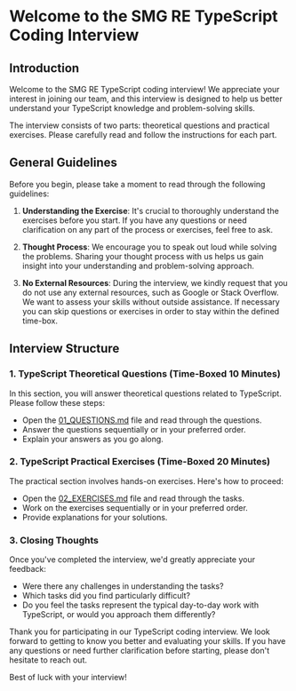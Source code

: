 # Welcome to the SMG RE TypeScript Coding Interview

## Introduction

Welcome to the SMG RE TypeScript coding interview! We appreciate your interest in joining our team, and this interview is designed to help us better understand your TypeScript knowledge and problem-solving skills.

The interview consists of two parts: theoretical questions and practical exercises. Please carefully read and follow the instructions for each part.

## General Guidelines

Before you begin, please take a moment to read through the following guidelines:

1. **Understanding the Exercise**: It's crucial to thoroughly understand the exercises before you start. If you have any questions or need clarification on any part of the process or exercises, feel free to ask.

2. **Thought Process**: We encourage you to speak out loud while solving the problems. Sharing your thought process with us helps us gain insight into your understanding and problem-solving approach.

3. **No External Resources**: During the interview, we kindly request that you do not use any external resources, such as Google or Stack Overflow. We want to assess your skills without outside assistance. If necessary you can skip questions or exercises in order to stay within the defined time-box.

## Interview Structure

### 1. TypeScript Theoretical Questions (Time-Boxed 10 Minutes)

In this section, you will answer theoretical questions related to TypeScript. Please follow these steps:

- Open the [01_QUESTIONS.md](01_QUESTIONS.md) file and read through the questions.
- Answer the questions sequentially or in your preferred order.
- Explain your answers as you go along.

### 2. TypeScript Practical Exercises (Time-Boxed 20 Minutes)

The practical section involves hands-on exercises. Here's how to proceed:

- Open the [02_EXERCISES.md](02_EXERCISES.md) file and read through the tasks.
- Work on the exercises sequentially or in your preferred order.
- Provide explanations for your solutions.

### 3. Closing Thoughts

Once you've completed the interview, we'd greatly appreciate your feedback:

- Were there any challenges in understanding the tasks?
- Which tasks did you find particularly difficult?
- Do you feel the tasks represent the typical day-to-day work with TypeScript, or would you approach them differently?

Thank you for participating in our TypeScript coding interview. We look forward to getting to know you better and evaluating your skills. If you have any questions or need further clarification before starting, please don't hesitate to reach out.

Best of luck with your interview!
